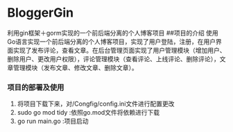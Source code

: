 # BloggerGin
利用gin框架＋gorm实现的一个前后端分离的个人博客项目
##项目的介绍
使用Go语言实现一个前后端分离的个人博客项目，实现了用户登陆，注册，在用户界面实现了发布评论，查看文章。在后台管理页面实现了用户管理模块（增加用户、删除用户、更改用户权限），评论管理模块（查看评论、上线评论、删除评论），文章管理模块（发布文章、修改文章、删除文章）。
### 项目的部署及使用
1. 将项目下载下来，对/Congfig/config.ini文件进行配置更改
2. sudo go mod tidy :依照go.mod文件将依赖进行下载
3. go run main.go :项目启动
